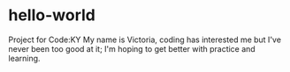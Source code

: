 # hello-world
Project for Code:KY
My name is Victoria, coding has interested me but I've never been too good at it; I'm hoping to get better with practice and learning. 
